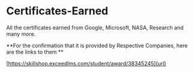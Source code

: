 # Certificates-Earned
All the certificates earned from Google, Microsoft, NASA, Research and many more.

**For the confirmation that it is provided by Respective Companies, here are the links to them **

[https://skillshop.exceedlms.com/student/award/38345245](url)


